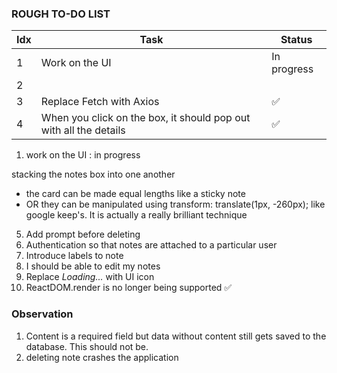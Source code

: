 ### ROUGH TO-DO LIST

| Idx | Task                     | Status      |
| --- | ------------------------ | ----------- |
| 1   | Work on the UI           | In progress |
| 2   |                          |             |
| 3   | Replace Fetch with Axios | ✅ |
| 4   | When you click on the box, it should pop out with all the details | ✅ |

1.  work on the UI : in progress
<!-- 2. add tests -->

stacking the notes box into one another

- the card can be made equal lengths like a sticky note
- OR they can be manipulated using transform: translate(1px, -260px); like google keep's.
  It is actually a really brilliant technique


5. Add prompt before deleting
6. Authentication so that notes are attached to a particular user
7. Introduce labels to note
8. I should be able to edit my notes
9. Replace *Loading...* with UI icon
10. ReactDOM.render is no longer being supported ✅

### Observation

1. Content is a required field but data without content still gets saved to the database. This should not be.
2. deleting note crashes the application

